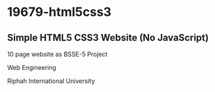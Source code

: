 # 19679-html5css3
## Simple HTML5 CSS3 Website (No JavaScript)

10 page website as BSSE-5 Project

Web Engineering

Riphah International University

